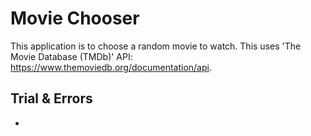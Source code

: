 # Movie Chooser
This application is to choose a random movie to watch. This uses 'The Movie Database (TMDb)' API: https://www.themoviedb.org/documentation/api.

## Trial & Errors
* 
